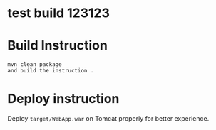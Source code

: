 # test build 123123

# Build Instruction


```
mvn clean package
and build the instruction .
```

# Deploy instruction

Deploy ```target/WebApp.war``` on Tomcat properly for better experience.

